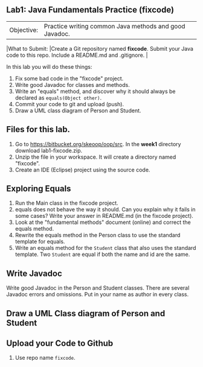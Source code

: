 ## Lab1: Java Fundamentals Practice (fixcode)

|   |   |
|---------|--------------------------------------------------|
|Objective: |Practice writing common Java methods and good Javadoc.|


|What to Submit: |Create a Git repository named **fixcode**. Submit your Java code to this repo. Include a README.md and .gitignore.            |

In this lab you will do these things:

1. Fix some bad code in the "fixcode" project.
2. Write good Javadoc for classes and methods.
3. Write an "equals" method, and discover why it should always be declared as `equals(Object other)`.
4. Commit your code to git and upload (push).
5. Draw a UML class diagram of Person and Student.

## Files for this lab.

1. Go to https://bitbucket.org/skeoop/oop/src.  In the **week1** directory download lab1-fixcode.zip.
2. Unzip the file in your workspace.  It will create a directory named "fixcode".
3. Create an IDE (Eclipse) project using the source code.

## Exploring Equals

1. Run the Main class in the fixcode project.
2. equals does not behave the way it should. Can you explain why it fails in some cases?   Write your answer in README.md (in the fixcode project).
3. Look at the "fundamental methods" document (online) and correct the equals method.
4. Rewrite the equals method in the Person class to use the standard template for equals.
5. Write an equals method for the `Student` class that also uses the standard template. Two `Student` are equal if both the name and id are the same.

## Write Javadoc

Write good Javadoc in the Person and Student classes.  There are several Javadoc errors and omissions.
Put in your name as author in every class.

## Draw a UML Class diagram of Person and Student

## Upload your Code to Github

1. Use repo name `fixcode`.


